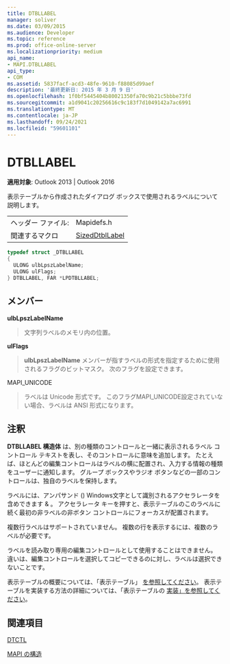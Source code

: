 ```yaml
---
title: DTBLLABEL
manager: soliver
ms.date: 03/09/2015
ms.audience: Developer
ms.topic: reference
ms.prod: office-online-server
ms.localizationpriority: medium
api_name:
- MAPI.DTBLLABEL
api_type:
- COM
ms.assetid: 5837facf-acd3-48fe-9610-f88085d99aef
description: '最終更新日: 2015 年 3 月 9 日'
ms.openlocfilehash: 1f0bf5445404b80021350fa70c9b21c5bbbe73fd
ms.sourcegitcommit: a1d9041c20256616c9c183f7d1049142a7ac6991
ms.translationtype: MT
ms.contentlocale: ja-JP
ms.lasthandoff: 09/24/2021
ms.locfileid: "59601101"
---
```

# <a name="dtbllabel"></a>DTBLLABEL

  
  
**適用対象**: Outlook 2013 | Outlook 2016 
  
表示テーブルから作成されたダイアログ ボックスで使用されるラベルについて説明します。
  
|||
|:-----|:-----|
|ヘッダー ファイル:  <br/> |Mapidefs.h  <br/> |
|関連するマクロ  <br/> |[SizedDtblLabel](sizeddtbllabel.md) <br/> |
   
```cpp
typedef struct _DTBLLABEL
{
  ULONG ulbLpszLabelName;
  ULONG ulFlags;
} DTBLLABEL, FAR *LPDTBLLABEL;

```

## <a name="members"></a>メンバー

 **ulbLpszLabelName**
  
> 文字列ラベルのメモリ内の位置。
    
 **ulFlags**
  
> **ulbLpszLabelName** メンバーが指すラベルの形式を指定するために使用されるフラグのビットマスク。 次のフラグを設定できます。 
    
MAPI_UNICODE 
  
> ラベルは Unicode 形式です。 このフラグMAPI_UNICODE設定されていない場合、ラベルは ANSI 形式になります。
    
## <a name="remarks"></a>注釈

**DTBLLABEL 構造体** は、別の種類のコントロールと一緒に表示されるラベル コントロール テキストを表し、そのコントロールに意味を追加します。 たとえば、ほとんどの編集コントロールはラベルの横に配置され、入力する情報の種類をユーザーに通知します。 グループ ボックスやラジオ ボタンなどの一部のコントロールは、独自のラベルを保持します。 
  
ラベルには、アンパサンド () Windows文字として識別されるアクセラレータを含めできます &amp; 。 アクセラレータ キーを押すと、表示テーブルのこのラベルに続く最初の非ラベルの非ボタン コントロールにフォーカスが配置されます。
  
複数行ラベルはサポートされていません。 複数の行を表示するには、複数のラベルが必要です。
  
ラベルを読み取り専用の編集コントロールとして使用することはできません。 違いは、編集コントロールを選択してコピーできるのに対し、ラベルは選択できないことです。 
  
表示テーブルの概要については、「表示テーブル」 [を参照してください](display-tables.md)。 表示テーブルを実装する方法の詳細については、「表示テーブルの [実装」を参照してください](display-table-implementation.md)。
  
## <a name="see-also"></a>関連項目



[DTCTL](dtctl.md)


[MAPI の構造](mapi-structures.md)

